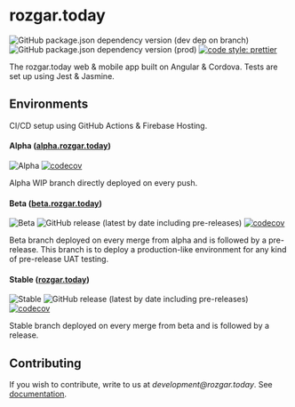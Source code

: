 # rozgar.today

![GitHub package.json dependency version (dev dep on branch)](https://img.shields.io/github/package-json/dependency-version/yashanand1910/rozgar.today/dev/typescript) ![GitHub package.json dependency version (prod)](https://img.shields.io/github/package-json/dependency-version/yashanand1910/rozgar.today/@angular/core?label=%40angular%2Fcore) [![code style: prettier](https://img.shields.io/badge/code_style-prettier-ff69b4.svg)](https://github.com/prettier/prettier)

The rozgar.today web & mobile app built on Angular & Cordova. Tests are set up using Jest & Jasmine.

## Environments

CI/CD setup using GitHub Actions & Firebase Hosting.

#### Alpha ([alpha.rozgar.today](https://alpha.rozgar.today))

![Alpha](https://github.com/yashanand1910/rozgar.today/workflows/Alpha/badge.svg?branch=alpha) [![codecov](https://codecov.io/gh/yashanand1910/rozgar.today/branch/alpha/graph/badge.svg)](https://codecov.io/gh/yashanand1910/rozgar.today)

Alpha WIP branch directly deployed on every push.

#### Beta ([beta.rozgar.today](https://beta.rozgar.today))

![Beta](https://github.com/yashanand1910/rozgar.today/workflows/Beta/badge.svg?branch=beta) ![GitHub release (latest by date including pre-releases)](https://img.shields.io/github/v/release/yashanand1910/rozgar.today?color=blue&include_prereleases) [![codecov](https://codecov.io/gh/yashanand1910/rozgar.today/branch/beta/graph/badge.svg)](https://codecov.io/gh/yashanand1910/rozgar.today)

Beta branch deployed on every merge from alpha and is followed by a pre-release. This branch is to deploy a production-like environment for any kind of pre-release UAT testing.

#### Stable ([rozgar.today](https://rozgar.today))

![Stable](https://github.com/yashanand1910/rozgar.today/workflows/Stable/badge.svg?branch=stable) ![GitHub release (latest by date including pre-releases)](https://img.shields.io/github/v/release/yashanand1910/rozgar.today?color=blue) [![codecov](https://codecov.io/gh/yashanand1910/rozgar.today/branch/stable/graph/badge.svg)](https://codecov.io/gh/yashanand1910/rozgar.today)

Stable branch deployed on every merge from beta and is followed by a release.

## Contributing

If you wish to contribute, write to us at _development@rozgar.today_. See [documentation](https://github.com/yashanand1910/rozgar.today/blob/alpha/docs).
